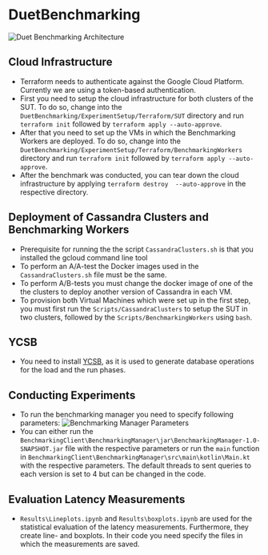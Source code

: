 # DuetBenchmarking


![Duet Benchmarking Architecture](GenericArchitecture.jpg)


## Cloud Infrastructure 
- Terraform needs to authenticate against the Google Cloud Platform. Currently we are using a token-based authentication. 
- First you need to setup the cloud infrastructure for both clusters of the SUT. To do so, change into the ``DuetBenchmarking/ExperimentSetup/Terraform/SUT`` directory and run ``terraform init`` followed by ``terraform apply --auto-approve``. 
- After that you need to set up the VMs in which the Benchmarking Workers are deployed. To do so, change into the ``DuetBenchmarking/ExperimentSetup/Terraform/BenchmarkingWorkers`` directory and run ``terraform init`` followed by ``terraform apply --auto-approve``. 
- After the benchmark was conducted, you can tear down the cloud infrastructure by applying ``terraform destroy  --auto-approve`` in the respective directory.



## Deployment of Cassandra Clusters and Benchmarking Workers
- Prerequisite for running the the script ``CassandraClusters.sh`` is that you installed the gcloud command line tool 
- To perform an A/A-test the Docker images used in the ``CassandraClusters.sh`` file must be the same. 
- To perform A/B-tests you must change the docker image of one of the the clusters to deploy another version of Cassandra in each VM. 
- To provision both Virtual Machines which were set up in the first step, you must first run the ``Scripts/CassandraClusters`` to setup the SUT in two clusters, followed by the ``Scripts/BenchmarkingWorkers`` using ``bash``.

## YCSB 
- You need to install [YCSB](https://github.com/brianfrankcooper/YCSB), as it is used to generate database operations for the load and the run phases. 



## Conducting Experiments 
- To run the benchmarking manager you need to specify following parameters: 
![Benchmarking Manager Parameters](BM_Parameters.jpg)
- You can either run the ``BenchmarkingClient\BenchmarkingManager\jar\BenchmarkingManager-1.0-SNAPSHOT.jar`` file with the respective parameters or run the ``main`` function in ``BenchmarkingClient\BenchmarkingManager\src\main\kotlin\Main.kt`` with the respective parameters. The default threads to sent queries to each version is set to 4 but can be changed in the code.


## Evaluation Latency Measurements
- ``Results\Lineplots.ipynb`` and ``Results\boxplots.ipynb`` are used for the statistical evaluation of the latency measurements. Furthermore, they create line- and boxplots. In their code you need specify the files in which the measurements are saved. 